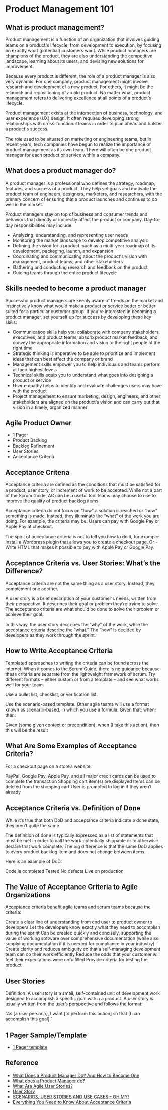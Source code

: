 # Product Management 101

## What is product management?

Product management is a function of an organization that involves guiding teams on a product's lifecycle, from development to execution, by focusing on exactly what (potential) customers want. While product managers are champions of the product, they are also understanding the competitive landscape, learning about its users, and devising new solutions for improvement.

Because every product is different, the role of a product manager is also very dynamic. For one company, product management might involve research and development of a new product. For others, it might be the relaunch and repositioning of an old product. No matter what, product management refers to delivering excellence at all points of a product's lifecycle.

Product management exists at the intersection of business, technology, and user experience (UX) design. It often requires developing strong relationships with cross-functional teams in order to plan ahead and bolster a product's success.

The role used to be situated on marketing or engineering teams, but in recent years, tech companies have begun to realize the importance of product management as its own team. There will often be one product manager for each product or service within a company.

## What does a product manager do?

A product manager is a professional who defines the strategy, roadmap, features, and success of a product. They help set goals and motivate the product team of engineers, designers, marketers, and researchers, with the primary concern of ensuring that a product launches and continues to do well in the market.

Product managers stay on top of business and consumer trends and behaviors that directly or indirectly affect the product or company. Day-to-day responsibilities may include:

- Analyzing, understanding, and representing user needs
- Monitoring the market landscape to develop competitive analysis
- Defining the vision for a product, such as a multi-year roadmap of its development, packaging, launch, and expansion
- Coordinating and communicating about the product's vision with management, product teams, and other stakeholders
- Gathering and conducting research and feedback on the product
- Guiding teams through the entire product lifecycle

## Skills needed to become a product manager

Successful product managers are keenly aware of trends on the market and instinctively know what would make a product or service better or better suited for a particular customer group. If you're interested in becoming a product manager, set yourself up for success by developing these key skills:

- Communication skills help you collaborate with company stakeholders, executives, and product teams, absorb product market feedback, and convey the appropriate information and vision to the right people at the right time
- Strategic thinking is imperative to be able to prioritize and implement ideas that can best affect the company or brand
- Management skills empower you to help individuals and teams perform at their highest levels
- Technical skills equip you to understand what goes into designing a product or service
- User empathy helps to identify and evaluate challenges users may have with the product
- Project management to ensure marketing, design, engineers, and other stakeholders are aligned on the product's vision and can carry out that vision in a timely, organized manner

## Agile Product Owner

- 1 Pager
- Product Backlog
- Backlog Refinement
- User Stories
- Acceptance Criteria

## Acceptance Criteria

Acceptance criteria are defined as the conditions that must be satisfied for a product, user story, or increment of work to be accepted. While not a part of the Scrum Guide, AC can be a useful tool teams may choose to use to improve the quality of product backlog items.

Acceptance criteria do not focus on “how” a solution is reached or “how” something is made. Instead, they illuminate the “what” of the work you are doing. For example, the criteria may be:
Users can pay with Google Pay or Apple Pay at checkout.

The spirit of acceptance criteria is not to tell you how to do it, for example:
Install a Wordpress plugin that allows you to create a checkout page.
Or -
Write HTML that makes it possible to pay with Apple Pay or Google Pay.

## Acceptance Criteria vs. User Stories: What’s the Difference?

Acceptance criteria are not the same thing as a user story. Instead, they complement one another.

A user story is a brief description of your customer's needs, written from their perspective. It describes their goal or problem they’re trying to solve. The acceptance criteria are what should be done to solve their problem or achieve their goal.

In this way, the user story describes the “why” of the work, while the acceptance criteria describe the “what.” The “how” is decided by developers as they work through the sprint.

## How to Write Acceptance Criteria
Templated approaches to writing the criteria can be found across the internet. When it comes to the Scrum Guide, there is no guidance because these criteria are separate from the lightweight framework of scrum. Try different formats – either custom or from a template – and see what works well for your team.

Use a bullet list, checklist, or verification list.

Use the scenario-based template.
Other agile teams will use a format known as scenario-based, in which you use a formula: Given that; when; then:

Given (some given context or precondition), when (I take this action), then this will be the result

## What Are Some Examples of Acceptance Criteria?
For a checkout page on a store’s website:

PayPal, Google Pay, Apple Pay, and all major credit cards can be used to complete the transaction
Shopping cart item(s) are displayed
Items can be deleted from the shopping cart
User is prompted to log in if they aren’t already

## Acceptance Criteria vs. Definition of Done
While it’s true that both DoD and acceptance criteria indicate a done state, they aren’t quite the same.

The definition of done is typically expressed as a list of statements that must be met in order to call the work potentially shippable or to otherwise declare that work complete. The big difference is that the same DoD applies to every product backlog item and does not change between items.

Here is an example of DoD:

Code is completed
Tested
No defects
Live on production

## The Value of Acceptance Criteria to Agile Organizations
Acceptance criteria benefit agile teams and scrum teams because the criteria:

Create a clear line of understanding from end user to product owner to developers
Let the developers know exactly what they need to accomplish during the sprint
Can be created quickly and concisely, supporting the value of working software over comprehensive documentation (while also supplying documentation if it is needed for compliance in your industry)
Create clarity and reduces ambiguity so that a self-managing development team can do their work efficiently
Reduce the odds that your customer will feel their expectations were unfulfilled
Provide criteria for testing the product

## User Stories

Definition: A user story is a small, self-contained unit of development work designed to accomplish a specific goal within a product. A user story is usually written from the user’s perspective and follows the format: 

“As [a user persona], I want [to perform this action] so that [I can accomplish this goal].”

## 1 Pager Sample/Template

- [1 Pager template](templates/one-pager.md)

## Reference 

- [What Does a Product Manager Do? And How to Become One](https://www.coursera.org/articles/what-does-a-product-manager-do)
- [What does a Product Manager do?](https://www.glassdoor.com/Career/product-manager-career_KO0,15.htm)
- [What Are Agile User Stories?](https://productschool.com/blog/user-experience/agile-user-stories)
- [User Story](https://www.productplan.com/glossary/user-story/)
- [SCENARIOS, USER STORIES AND USE CASES – OH MY!](https://www.akendi.com/blog/scenarios-user-stories-and-use-casesoh-my/#:~:text=Scenarios%20are%20created%20by%20user,developers%20to%20help%20with%20testing.)
- [Everything You Need to Know About Acceptance Criteria](https://resources.scrumalliance.org/Article/need-know-acceptance-criteria)